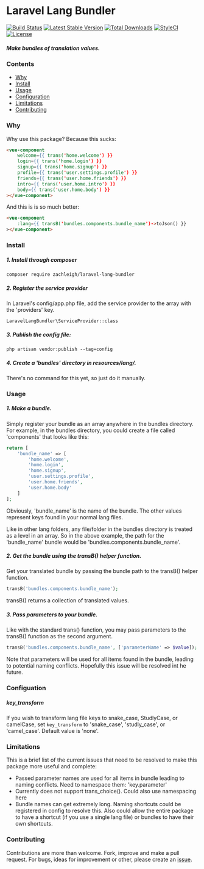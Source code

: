 # Laravel Lang Bundler   
[![Build Status](https://travis-ci.org/zachleigh/laravel-lang-bundler.svg?branch=master)](https://travis-ci.org/zachleigh/laravel-lang-bundler)
[![Latest Stable Version](https://poser.pugx.org/zachleigh/laravel-lang-bundler/version.svg)](//packagist.org/packages/zachleigh/laravel-lang-bundler)
[![Total Downloads](https://poser.pugx.org/zachleigh/laravel-lang-bundler/downloads)](https://packagist.org/packages/zachleigh/laravel-lang-bundler)
[![StyleCI](https://styleci.io/repos/72352058/shield?style=flat)](https://styleci.io/repos/72352058)
[![License](https://poser.pugx.org/zachleigh/laravel-lang-bundler/license.svg)](//packagist.org/packages/zachleigh/laravel-lang-bundler)  
##### Make bundles of translation values. 

### Contents
  - [Why](#why)
  - [Install](#install)
  - [Usage](#usage)
  - [Configuration](#configuration)
  - [Limitations](#limitations)
  - [Contributing](#contributing)

### Why
Why use this package? Because this sucks:
```html
<vue-component
    welcome={{ trans('home.welcome') }}
    login={{ trans('home.login') }}
    signup={{ trans('home.signup') }}
    profile={{ trans('user.settings.profile') }}
    friends={{ trans('user.home.friends') }}
    intro={{ trans('user.home.intro') }}
    body={{ trans('user.home.body') }}
></vue-component>
```
And this is is so much better:
```html
<vue-component
    :lang={{ transB('bundles.components.bundle_name')->toJson() }}
></vue-component>
```

### Install
##### 1. Install through composer     
```
composer require zachleigh/laravel-lang-bundler
```

##### 2. Register the service provider        
In Laravel's config/app.php file, add the service provider to the array with the 'providers' key.
```
LaravelLangBundler\ServiceProvider::class
```    

##### 3. Publish the config file:
```
php artisan vendor:publish --tag=config
```

##### 4. Create a 'bundles' directory in resources/lang/.      
There's no command for this yet, so just do it manually.

### Usage
##### 1. Make a bundle.      
Simply register your bundle as an array anywhere in the bundles directory. For example, in the bundles directory, you could create a file called 'components' that looks like this:
```php
return [
    'bundle_name' => [
        'home.welcome',
        'home.login',
        'home.signup',
        'user.settings.profile',
        'user.home.friends',
        'user.home.body'
    ]
];
```
Obviously, 'bundle_name' is the name of the bundle. The other values represent keys found in your normal lang files.     

Like in other lang folders, any file/folder in the bundles directory is treated as a level in an array. So in the above example, the path for the 'bundle_name' bundle would be 'bundles.components.bundle_name'.

##### 2. Get the bundle using the transB() helper function.     
Get your translated bundle by passing the bundle path to the transB() helper function.
```php
transB('bundles.components.bundle_name');
```
transB() returns a collection of translated values.

##### 3. Pass parameters to your bundle.     
Like with the standard trans() function, you may pass parameters to the transB() function as the second argument.
```php
transB('bundles.components.bundle_name', ['parameterName' => $value]);
```
Note that parameters will be used for all items found in the bundle, leading to potential naming conflicts. Hopefully this issue will be resolved int he future.

### Configuation
##### key_transform
If you wish to transform lang file keys to snake_case, StudlyCase, or camelCase, set `key_transform` to 'snake_case', 'studly_case', or 'camel_case'. Default value is 'none'.

### Limitations    
This is a brief list of the current issues that need to be resolved to make this package more useful and complete:
  - Passed parameter names are used for all items in bundle leading to naming conflicts. Need to namespace them: 'key.parameter'
  - Currently does not support trans_choice(). Could also use namespacing here
  - Bundle names can get extremely long. Naming shortcuts could be registered in config to resolve this. Also could allow the entire package to have a shortcut (if you use a single lang file) or bundles to have their own shortcuts.

### Contributing
Contributions are more than welcome. Fork, improve and make a pull request. For bugs, ideas for improvement or other, please create an [issue](https://github.com/zachleigh/laravel-lang-bundler/issues).
